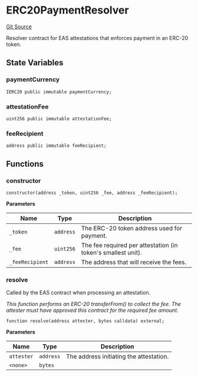 # ERC20PaymentResolver
[Git Source](https://github.com/capsign/protocol/blob/dfa6820124c5610a6bfa06329447dbae7c24bc0a/src/Attestations/ERC20PaymentResolver.sol)

Resolver contract for EAS attestations that enforces payment in an ERC-20 token.


## State Variables
### paymentCurrency

```solidity
IERC20 public immutable paymentCurrency;
```


### attestationFee

```solidity
uint256 public immutable attestationFee;
```


### feeRecipient

```solidity
address public immutable feeRecipient;
```


## Functions
### constructor


```solidity
constructor(address _token, uint256 _fee, address _feeRecipient);
```
**Parameters**

|Name|Type|Description|
|----|----|-----------|
|`_token`|`address`|The ERC-20 token address used for payment.|
|`_fee`|`uint256`|The fee required per attestation (in token's smallest unit).|
|`_feeRecipient`|`address`|The address that will receive the fees.|


### resolve

Called by the EAS contract when processing an attestation.

*This function performs an ERC-20 transferFrom() to collect the fee.
The attester must have approved this contract for the required fee amount.*


```solidity
function resolve(address attester, bytes calldata) external;
```
**Parameters**

|Name|Type|Description|
|----|----|-----------|
|`attester`|`address`|The address initiating the attestation.|
|`<none>`|`bytes`||


